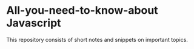 # All-you-need-to-know-about Javascript
This repository consists of short notes and snippets on important topics.
